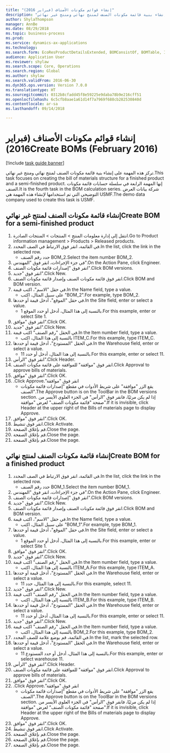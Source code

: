 ```yaml
--- 
title: "إنشاء قوائم مكونات الأصناف (فبراير 2016)"
description: "تركز هذه المهمة على إنشاء بنية قائمة مكونات الصنف لمنتج نهائي ومنتج غير نهائي."
author: ShylaThompson
manager: AnnBe
ms.date: 08/29/2018
ms.topic: business-process
ms.prod: 
ms.service: dynamics-ax-applications
ms.technology: 
ms.search.form: EcoResProductDetailsExtended, BOMConsistOf, BOMTable, InventLocationIdLookup
audience: Application User
ms.reviewer: shylaw
ms.search.scope: Core, Operations
ms.search.region: Global
ms.author: shylaw
ms.search.validFrom: 2016-06-30
ms.dyn365.ops.version: Version 7.0.0
ms.translationtype: HT
ms.sourcegitcommit: 0312b8cfadd45f8e59225e9daba78b9e216cff51
ms.openlocfilehash: 6c5cfb8aae1a61d14f7a7969f688cb282530840d
ms.contentlocale: ar-sa
ms.lasthandoff: 09/14/2018

---
```

# <a name="create-boms-february-2016"></a><span data-ttu-id="ba08c-103">إنشاء قوائم مكونات الأصناف (فبراير 2016)</span><span class="sxs-lookup"><span data-stu-id="ba08c-103">Create BOMs (February 2016)</span></span>

[!include [task guide banner](../../includes/task-guide-banner.md)]

<span data-ttu-id="ba08c-104">تركز هذه المهمة على إنشاء بنية قائمة مكونات الصنف لمنتج نهائي ومنتج غير نهائي.</span><span class="sxs-lookup"><span data-stu-id="ba08c-104">This task focuses on creating the bill of materials structure for a finished product and a semi-finished product.</span></span> <span data-ttu-id="ba08c-105">إنها المهمة الرابعة في سلسلة حسابات قائمة مكونات الصنف.</span><span class="sxs-lookup"><span data-stu-id="ba08c-105">It is the fourth task in the BOM calculation series.</span></span> <span data-ttu-id="ba08c-106">شركة بيانات العرض التوضيحي التي تم استخدامها لإنشاء هذه المهمة هي USMF.‬</span><span class="sxs-lookup"><span data-stu-id="ba08c-106">The demo data company used to create this task is USMF.</span></span>


## <a name="create-bom-for-a-semi-finished-product"></a><span data-ttu-id="ba08c-107">إنشاء قائمة مكونات الصنف لمنتج غير نهائي</span><span class="sxs-lookup"><span data-stu-id="ba08c-107">Create BOM for a semi-finished product</span></span>
1. <span data-ttu-id="ba08c-108">انتقل إلى إدارة معلومات المنتج > المنتجات > المنتجات الصادرة.</span><span class="sxs-lookup"><span data-stu-id="ba08c-108">Go to Product information management > Products > Released products.</span></span>
2. <span data-ttu-id="ba08c-109">في القائمة، انقر فوق الارتباط في الصف المحدد.</span><span class="sxs-lookup"><span data-stu-id="ba08c-109">In the list, click the link in the selected row.</span></span>
    * <span data-ttu-id="ba08c-110">حدد رقم الصنف BOM_2.</span><span class="sxs-lookup"><span data-stu-id="ba08c-110">Select the item number BOM_2.</span></span>  
3. <span data-ttu-id="ba08c-111">في جزء الإجراءات، انقر فوق "المهندس".</span><span class="sxs-lookup"><span data-stu-id="ba08c-111">On the Action Pane, click Engineer.</span></span>
4. <span data-ttu-id="ba08c-112">انقر فوق "إصدارات قائمة مكونات الصنف".</span><span class="sxs-lookup"><span data-stu-id="ba08c-112">Click BOM versions.</span></span>
5. <span data-ttu-id="ba08c-113">انقر فوق "جديد".</span><span class="sxs-lookup"><span data-stu-id="ba08c-113">Click New.</span></span>
6. <span data-ttu-id="ba08c-114">انقر فوق قائمة مكونات الصنف وإصدار قائمة مكونات الصنف.</span><span class="sxs-lookup"><span data-stu-id="ba08c-114">Click BOM and BOM version.</span></span>
7. <span data-ttu-id="ba08c-115">في حقل "الاسم"، اكتب قيمة.</span><span class="sxs-lookup"><span data-stu-id="ba08c-115">In the Name field, type a value.</span></span>
    * <span data-ttu-id="ba08c-116">على سبيل المثال، اكتب "BOM_2".</span><span class="sxs-lookup"><span data-stu-id="ba08c-116">For example, type BOM_2.</span></span>  
8. <span data-ttu-id="ba08c-117">في حقل "الموقع"، أدخل قيمة أو حددها.</span><span class="sxs-lookup"><span data-stu-id="ba08c-117">In the Site field, enter or select a value.</span></span>
    * <span data-ttu-id="ba08c-118">بالنسبة إلى هذا المثال، أدخل أو حدد الموقع 1.</span><span class="sxs-lookup"><span data-stu-id="ba08c-118">For this example, enter or select Site 1.</span></span>  
9. <span data-ttu-id="ba08c-119">انقر فوق "موافق".</span><span class="sxs-lookup"><span data-stu-id="ba08c-119">Click OK.</span></span>
10. <span data-ttu-id="ba08c-120">انقر فوق "جديد".</span><span class="sxs-lookup"><span data-stu-id="ba08c-120">Click New.</span></span>
11. <span data-ttu-id="ba08c-121">في الحقل "رقم الصنف" اكتب قيمة.</span><span class="sxs-lookup"><span data-stu-id="ba08c-121">In the Item number field, type a value.</span></span>
    * <span data-ttu-id="ba08c-122">بالنسبة إلى هذا المثال، اكتب ITEM_C.</span><span class="sxs-lookup"><span data-stu-id="ba08c-122">For this example, type ITEM_C.</span></span>  
12. <span data-ttu-id="ba08c-123">في الحقل "المستودع"، أدخل قيمة أو حددها.</span><span class="sxs-lookup"><span data-stu-id="ba08c-123">In the Warehouse field, enter or select a value.</span></span>
    * <span data-ttu-id="ba08c-124">بالنسبة إلى هذا المثال، أدخل أو حدد 11.</span><span class="sxs-lookup"><span data-stu-id="ba08c-124">For this example, enter or select 11.</span></span>  
13. <span data-ttu-id="ba08c-125">انقر فوق "الرأس".</span><span class="sxs-lookup"><span data-stu-id="ba08c-125">Click Header.</span></span>
14. <span data-ttu-id="ba08c-126">انقر فوق "موافقة" للموافقة على قائمة مكونات الصنف.</span><span class="sxs-lookup"><span data-stu-id="ba08c-126">Click Approval to approve bills of materials.</span></span>
15. <span data-ttu-id="ba08c-127">انقر فوق "موافق".</span><span class="sxs-lookup"><span data-stu-id="ba08c-127">Click OK.</span></span>
16. <span data-ttu-id="ba08c-128">انقر فوق "‏‫موافقة".</span><span class="sxs-lookup"><span data-stu-id="ba08c-128">Click Approve.</span></span>
    * <span data-ttu-id="ba08c-129">يقع الزر "موافقة" على شريط الأدوات في مقطع "إصدارات قائمة مكونات الصنف"‬.</span><span class="sxs-lookup"><span data-stu-id="ba08c-129">The Approve button is on the ToolBar in the  BOM versions section.</span></span> <span data-ttu-id="ba08c-130">إذا لم يكن مرئيًا، فانقر فوق "الرأس" في الجزء العلوي الأيسر من صفحة "قائمة مكونات الصنف" لعرض "موافقة".</span><span class="sxs-lookup"><span data-stu-id="ba08c-130">If it is invisible, click Header at the upper right of the Bills of materials page to display Approve.</span></span>  
17. <span data-ttu-id="ba08c-131">انقر فوق "موافق".</span><span class="sxs-lookup"><span data-stu-id="ba08c-131">Click OK.</span></span>
18. <span data-ttu-id="ba08c-132">انقر فوق تنشيط.</span><span class="sxs-lookup"><span data-stu-id="ba08c-132">Click Activate.</span></span>
19. <span data-ttu-id="ba08c-133">قم بإغلاق الصفحة.</span><span class="sxs-lookup"><span data-stu-id="ba08c-133">Close the page.</span></span>
20. <span data-ttu-id="ba08c-134">قم بإغلاق الصفحة.</span><span class="sxs-lookup"><span data-stu-id="ba08c-134">Close the page.</span></span>
21. <span data-ttu-id="ba08c-135">قم بإغلاق الصفحة.</span><span class="sxs-lookup"><span data-stu-id="ba08c-135">Close the page.</span></span>

## <a name="create-bom-for-a-finished-product"></a><span data-ttu-id="ba08c-136">إنشاء قائمة مكونات الصنف لمنتج نهائي</span><span class="sxs-lookup"><span data-stu-id="ba08c-136">Create BOM for a finished product</span></span>
1. <span data-ttu-id="ba08c-137">في القائمة، انقر فوق الارتباط في الصف المحدد.</span><span class="sxs-lookup"><span data-stu-id="ba08c-137">In the list, click the link in the selected row.</span></span>
    * <span data-ttu-id="ba08c-138">حدد رقم الصنف BOM_1.</span><span class="sxs-lookup"><span data-stu-id="ba08c-138">Select the item number BOM_1.</span></span>  
2. <span data-ttu-id="ba08c-139">في جزء الإجراءات، انقر فوق "المهندس".</span><span class="sxs-lookup"><span data-stu-id="ba08c-139">On the Action Pane, click Engineer.</span></span>
3. <span data-ttu-id="ba08c-140">انقر فوق "إصدارات قائمة مكونات الصنف".</span><span class="sxs-lookup"><span data-stu-id="ba08c-140">Click BOM versions.</span></span>
4. <span data-ttu-id="ba08c-141">انقر فوق "جديد".</span><span class="sxs-lookup"><span data-stu-id="ba08c-141">Click New.</span></span>
5. <span data-ttu-id="ba08c-142">انقر فوق قائمة مكونات الصنف وإصدار قائمة مكونات الصنف.</span><span class="sxs-lookup"><span data-stu-id="ba08c-142">Click BOM and BOM version.</span></span>
6. <span data-ttu-id="ba08c-143">في حقل "الاسم"، اكتب قيمة.</span><span class="sxs-lookup"><span data-stu-id="ba08c-143">In the Name field, type a value.</span></span>
    * <span data-ttu-id="ba08c-144">على سبيل المثال، اكتب "BOM_1".</span><span class="sxs-lookup"><span data-stu-id="ba08c-144">For example, type BOM_1.</span></span>  
7. <span data-ttu-id="ba08c-145">في حقل "الموقع"، أدخل قيمة أو حددها.</span><span class="sxs-lookup"><span data-stu-id="ba08c-145">In the Site field, enter or select a value.</span></span>
    * <span data-ttu-id="ba08c-146">بالنسبة إلى هذا المثال، أدخل أو حدد الموقع 1.</span><span class="sxs-lookup"><span data-stu-id="ba08c-146">For this example, enter or select Site 1.</span></span>  
8. <span data-ttu-id="ba08c-147">انقر فوق "موافق".</span><span class="sxs-lookup"><span data-stu-id="ba08c-147">Click OK.</span></span>
9. <span data-ttu-id="ba08c-148">انقر فوق "جديد".</span><span class="sxs-lookup"><span data-stu-id="ba08c-148">Click New.</span></span>
10. <span data-ttu-id="ba08c-149">في الحقل "رقم الصنف" اكتب قيمة.</span><span class="sxs-lookup"><span data-stu-id="ba08c-149">In the Item number field, type a value.</span></span>
    * <span data-ttu-id="ba08c-150">بالنسبة إلى هذا المثال، اكتب ITEM_A.</span><span class="sxs-lookup"><span data-stu-id="ba08c-150">For this example, type ITEM_A.</span></span>  
11. <span data-ttu-id="ba08c-151">في الحقل "المستودع"، أدخل قيمة أو حددها.</span><span class="sxs-lookup"><span data-stu-id="ba08c-151">In the Warehouse field, enter or select a value.</span></span>
    * <span data-ttu-id="ba08c-152">بالنسبة إلى هذا المثال، حدد 11.</span><span class="sxs-lookup"><span data-stu-id="ba08c-152">For this example, select 11.</span></span>  
12. <span data-ttu-id="ba08c-153">انقر فوق "جديد".</span><span class="sxs-lookup"><span data-stu-id="ba08c-153">Click New.</span></span>
13. <span data-ttu-id="ba08c-154">في الحقل "رقم الصنف" اكتب قيمة.</span><span class="sxs-lookup"><span data-stu-id="ba08c-154">In the Item number field, type a value.</span></span>
    * <span data-ttu-id="ba08c-155">بالنسبة إلى هذا المثال، اكتب ITEM_B.</span><span class="sxs-lookup"><span data-stu-id="ba08c-155">For this example, type ITEM_B.</span></span>  
14. <span data-ttu-id="ba08c-156">في الحقل "المستودع"، أدخل قيمة أو حددها.</span><span class="sxs-lookup"><span data-stu-id="ba08c-156">In the Warehouse field, enter or select a value.</span></span>
    * <span data-ttu-id="ba08c-157">بالنسبة إلى هذا المثال، أدخل أو حدد 11.</span><span class="sxs-lookup"><span data-stu-id="ba08c-157">For this example, enter or select 11.</span></span>  
15. <span data-ttu-id="ba08c-158">انقر فوق "جديد".</span><span class="sxs-lookup"><span data-stu-id="ba08c-158">Click New.</span></span>
16. <span data-ttu-id="ba08c-159">في الحقل "رقم الصنف" اكتب قيمة.</span><span class="sxs-lookup"><span data-stu-id="ba08c-159">In the Item number field, type a value.</span></span>
    * <span data-ttu-id="ba08c-160">بالنسبة إلى هذا المثال، اكتب BOM_2.</span><span class="sxs-lookup"><span data-stu-id="ba08c-160">For this example, type BOM_2.</span></span>  
17. <span data-ttu-id="ba08c-161">في القائمة، قم بوضع علامة للصف المحدد.</span><span class="sxs-lookup"><span data-stu-id="ba08c-161">In the list, mark the selected row.</span></span>
18. <span data-ttu-id="ba08c-162">في الحقل "المستودع"، أدخل قيمة أو حددها.</span><span class="sxs-lookup"><span data-stu-id="ba08c-162">In the Warehouse field, enter or select a value.</span></span>
    * <span data-ttu-id="ba08c-163">بالنسبة إلى هذا المثال، أدخل أو حدد المستودع 11.</span><span class="sxs-lookup"><span data-stu-id="ba08c-163">For this example, enter or select warehouse 11.</span></span>  
19. <span data-ttu-id="ba08c-164">انقر فوق "الرأس".</span><span class="sxs-lookup"><span data-stu-id="ba08c-164">Click Header.</span></span>
20. <span data-ttu-id="ba08c-165">انقر فوق "موافقة" للموافقة على قائمة مكونات الصنف.</span><span class="sxs-lookup"><span data-stu-id="ba08c-165">Click Approval to approve bills of materials.</span></span>
21. <span data-ttu-id="ba08c-166">انقر فوق "موافق".</span><span class="sxs-lookup"><span data-stu-id="ba08c-166">Click OK.</span></span>
22. <span data-ttu-id="ba08c-167">انقر فوق "‏‫موافقة".</span><span class="sxs-lookup"><span data-stu-id="ba08c-167">Click Approve.</span></span>
    * <span data-ttu-id="ba08c-168">يقع الزر "موافقة" على شريط الأدوات في مقطع "إصدارات قائمة مكونات الصنف"‬.</span><span class="sxs-lookup"><span data-stu-id="ba08c-168">The Approve button is on the ToolBar in the  BOM versions section.</span></span> <span data-ttu-id="ba08c-169">إذا لم يكن مرئيًا، فانقر فوق "الرأس" في الجزء العلوي الأيسر من صفحة "قائمة مكونات الصنف" لعرض "موافقة".</span><span class="sxs-lookup"><span data-stu-id="ba08c-169">If it is invisible, click Header at the upper right of the Bills of materials page to display Approve.</span></span>  
23. <span data-ttu-id="ba08c-170">انقر فوق "موافق".</span><span class="sxs-lookup"><span data-stu-id="ba08c-170">Click OK.</span></span>
24. <span data-ttu-id="ba08c-171">انقر فوق تنشيط.</span><span class="sxs-lookup"><span data-stu-id="ba08c-171">Click Activate.</span></span>
25. <span data-ttu-id="ba08c-172">قم بإغلاق الصفحة.</span><span class="sxs-lookup"><span data-stu-id="ba08c-172">Close the page.</span></span>
26. <span data-ttu-id="ba08c-173">قم بإغلاق الصفحة.</span><span class="sxs-lookup"><span data-stu-id="ba08c-173">Close the page.</span></span>
27. <span data-ttu-id="ba08c-174">قم بإغلاق الصفحة.</span><span class="sxs-lookup"><span data-stu-id="ba08c-174">Close the page.</span></span>


